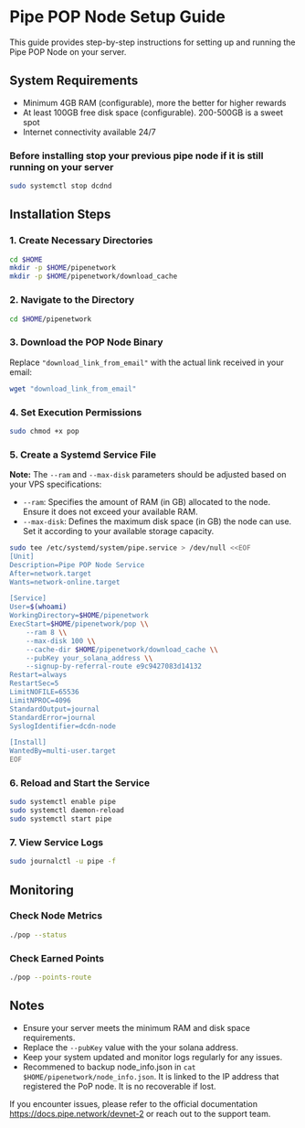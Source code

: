 # Pipe POP Node Setup Guide
This guide provides step-by-step instructions for setting up and running the Pipe POP Node on your server.

## System Requirements
- Minimum 4GB RAM (configurable), more the better for higher rewards
- At least 100GB free disk space (configurable). 200-500GB is a sweet spot
- Internet connectivity available 24/7

### Before installing stop your previous pipe node if it is still running on your server
```bash
sudo systemctl stop dcdnd
```

## Installation Steps
### 1. Create Necessary Directories
```bash
cd $HOME
mkdir -p $HOME/pipenetwork
mkdir -p $HOME/pipenetwork/download_cache
```

### 2. Navigate to the Directory
```bash
cd $HOME/pipenetwork
```

### 3. Download the POP Node Binary
Replace `"download_link_from_email"` with the actual link received in your email:
```bash
wget "download_link_from_email"
```

### 4. Set Execution Permissions
```bash
sudo chmod +x pop
```

### 5. Create a Systemd Service File

**Note:** The `--ram` and `--max-disk` parameters should be adjusted based on your VPS specifications:
- `--ram`: Specifies the amount of RAM (in GB) allocated to the node. Ensure it does not exceed your available RAM.
- `--max-disk`: Defines the maximum disk space (in GB) the node can use. Set it according to your available storage capacity.


```bash
sudo tee /etc/systemd/system/pipe.service > /dev/null <<EOF
[Unit]
Description=Pipe POP Node Service
After=network.target
Wants=network-online.target

[Service]
User=$(whoami)
WorkingDirectory=$HOME/pipenetwork
ExecStart=$HOME/pipenetwork/pop \\
    --ram 8 \\
    --max-disk 100 \\
    --cache-dir $HOME/pipenetwork/download_cache \\
    --pubKey your_solana_address \\
    --signup-by-referral-route e9c9427083d14132
Restart=always
RestartSec=5
LimitNOFILE=65536
LimitNPROC=4096
StandardOutput=journal
StandardError=journal
SyslogIdentifier=dcdn-node

[Install]
WantedBy=multi-user.target
EOF
```

### 6. Reload and Start the Service
```bash
sudo systemctl enable pipe
sudo systemctl daemon-reload
sudo systemctl start pipe
```

### 7. View Service Logs
```bash
sudo journalctl -u pipe -f
```

## Monitoring
### Check Node Metrics
```bash
./pop --status
```

### Check Earned Points
```bash
./pop --points-route
```

## Notes
- Ensure your server meets the minimum RAM and disk space requirements.
- Replace the `--pubKey` value with the your solana address.
- Keep your system updated and monitor logs regularly for any issues.
- Recommened to backup node_info.json in `cat $HOME/pipenetwork/node_info.json`. It is linked to the IP address that registered the PoP node. It is no recoverable if lost. 

If you encounter issues, please refer to the official documentation https://docs.pipe.network/devnet-2 or reach out to the support team.

